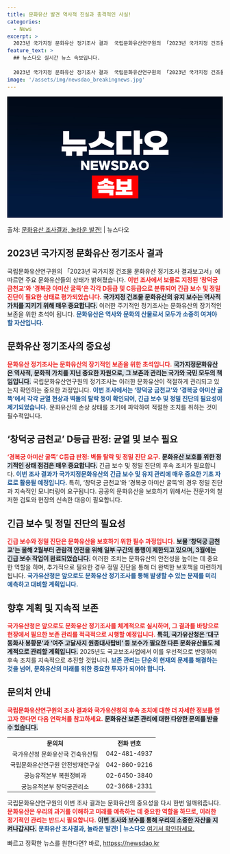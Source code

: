 ```yaml
---
title: 문화유산 발견 역사적 진실과 충격적인 사실!
categories:
  - News
excerpt: >
  2023년 국가지정 문화유산 정기조사 결과  국립문화유산연구원의 「2023년 국가지정 건조물 문화유산 정기조…
feature_text: >
  ## 뉴스다오 실시간 뉴스 속보입니다.

  2023년 국가지정 문화유산 정기조사 결과  국립문화유산연구원의 「2023년 국가지정 건조물 문화유산 정기조…
image: '/assets/img/newsdao_breakingnews.jpg'
---
```


![뉴스다오 속보](/assets/img/newsdao_breakingnews.jpg)

<p>출처: <a href="httpss://newsdao.kr/4877" rel="dofollow">문화유산 조사결과, 놀라운 발견!</a> | 뉴스다오</p>

<h2 data-ke-size="size26">2023년 국가지정 문화유산 정기조사 결과</h2>

<p data-ke-size="size16">국립문화유산연구원의 「2023년 국가지정 건조물 문화유산 정기조사 결과보고서」에 따르면 주요 문화유산들의 상태가 밝혀졌습니다. <b><span style="color: #ee2323;">이번 조사에서 보물로 지정된 ‘창덕궁 금천교’와 ‘경복궁 아미산 굴뚝’은 각각 D등급 및 C등급으로 분류되어 긴급 보수 및 정밀 진단이 필요한 상태로 평가되었습니다.</span></b> <b><span style="background-color: #21538527;">국가지정 건조물 문화유산의 유지 보수는 역사적 가치를 지키기 위해 매우 중요합니다.</span></b> 이러한 주기적인 정기조사는 문화유산의 장기적인 보존을 위한 초석이 됩니다. <b><span style="color: #1a5490;">문화유산은 역사와 문화의 산물로서 모두가 소중히 여겨야 할 자산입니다.</span></b></p>

<p data-ke-size="size16"></p>

<h2 data-ke-size="size26">문화유산 정기조사의 중요성</h2>

<p data-ke-size="size16"><b><span style="color: #ee2323;">문화유산 정기조사는 문화유산의 장기적인 보존을 위한 초석입니다.</span></b> <b><span style="background-color: #21538527;">국가지정문화유산은 역사적, 문화적 가치를 지닌 중요한 자원으로, 그 보존과 관리는 국가와 국민 모두의 책임입니다.</span></b> 국립문화유산연구원의 정기조사는 이러한 문화유산이 적절하게 관리되고 있는지 확인하는 중요한 과정입니다. <b><span style="color: #1a5490;">이번 조사에서는 ‘창덕궁 금천교’와 ‘경복궁 아미산 굴뚝’에서 각각 균열 현상과 벽돌의 탈락 등이 확인되어, 긴급 보수 및 정밀 진단의 필요성이 제기되었습니다.</span></b> 문화유산의 손상 상태를 조기에 파악하여 적절한 조치를 취하는 것이 필수적입니다.</p>

<p data-ke-size="size16"></p>

<h2 data-ke-size="size26">‘창덕궁 금천교’ D등급 판정: 균열 및 보수 필요</h2>

<p data-ke-size="size16"><b><span style="color: #ee2323;">‘경복궁 아미산 굴뚝’ C등급 판정: 벽돌 탈락 및 정밀 진단 요구.</span></b> <b><span style="background-color: #21538527;">문화유산 보호를 위한 정기적인 상태 점검은 매우 중요합니다.</span></b> 긴급 보수 및 정밀 진단의 후속 조치가 필요합니다. <b><span style="color: #1a5490;">이번 조사 결과가 국가지정문화유산의 긴급 보수 및 유지 관리에 매우 중요한 기초 자료로 활용될 예정입니다.</span></b> 특히, ‘창덕궁 금천교’와 ‘경복궁 아미산 굴뚝’의 경우 정밀 진단과 지속적인 모니터링이 요구됩니다. 공공의 문화유산을 보호하기 위해서는 전문가의 철저한 검토와 현장의 신속한 대응이 필요합니다.</p>

<p data-ke-size="size16"></p>

<h2 data-ke-size="size26">긴급 보수 및 정밀 진단의 필요성</h2>

<p data-ke-size="size16"><b><span style="color: #ee2323;">긴급 보수와 정밀 진단은 문화유산을 보호하기 위한 필수 과정입니다.</span></b> <b><span style="background-color: #21538527;">보물 ‘창덕궁 금천교’는 올해 2월부터 관람객 안전을 위해 일부 구간의 통행이 제한되고 있으며, 3월에는 긴급 보수 작업이 완료되었습니다.</span></b> 이러한 조치는 문화유산의 안전성을 높이는 데 중요한 역할을 하며, 추가적으로 필요한 경우 정밀 진단을 통해 더 완벽한 보호책을 마련하게 됩니다. <b><span style="color: #1a5490;">국가유산청은 앞으로도 문화유산 정기조사를 통해 발생할 수 있는 문제를 미리 예측하고 대비할 계획입니다.</span></b></p>

<p data-ke-size="size16"></p>

<h2 data-ke-size="size26">향후 계획 및 지속적 보존</h2>

<p data-ke-size="size16"><b><span style="color: #ee2323;">국가유산청은 앞으로도 문화유산 정기조사를 체계적으로 실시하며, 그 결과를 바탕으로 현장에서 필요한 보존 관리를 적극적으로 시행할 예정입니다.</span></b> <b><span style="background-color: #21538527;">특히, 국가유산청은 ‘대구 동화사 봉황문’과 ‘여주 고달사지 원종대사탑비’ 등 보수가 필요한 다른 문화유산들도 체계적으로 관리할 계획입니다.</span></b> 2025년도 국고보조사업에서 이를 우선적으로 반영하여 후속 조치를 지속적으로 추진할 것입니다. <b><span style="color: #1a5490;">보존 관리는 단순히 현재의 문제를 해결하는 것을 넘어, 문화유산의 미래를 위한 중요한 투자가 되어야 합니다.</span></b></p>

<p data-ke-size="size16"></p>

<h2 data-ke-size="size26">문의처 안내</h2>

<p data-ke-size="size16"><b><span style="color: #ee2323;">국립문화유산연구원의 조사 결과와 국가유산청의 후속 조치에 대한 더 자세한 정보를 얻고자 한다면 다음 연락처를 참고하세요.</span></b> <b><span style="background-color: #21538527;">문화유산 보존 관리에 대한 다양한 문의를 받을 수 있습니다.</span></b></p>

<table style="width: 650px; text-align: center;">
  <tr>
    <td style="text-align: center; height: 17px;"><b>문의처</b></td>
    <td style="text-align: center; height: 17px;"><b>전화 번호</b></td>
  </tr>
  <tr>
    <td style="text-align: center; height: 17px;">국가유산청 문화유산국 건축유산팀</td>
    <td style="text-align: center; height: 17px;">042-481-4937</td>
  </tr>
  <tr>
    <td style="text-align: center; height: 17px;">국립문화유산연구원 안전방재연구실</td>
    <td style="text-align: center; height: 17px;">042-860-9216</td>
  </tr>
  <tr>
    <td style="text-align: center; height: 17px;">궁능유적본부 복원정비과</td>
    <td style="text-align: center; height: 17px;">02-6450-3840</td>
  </tr>
  <tr>
    <td style="text-align: center; height: 17px;">궁능유적본부 창덕궁관리소</td>
    <td style="text-align: center; height: 17px;">02-3668-2331</td>
  </tr>
</table>

<p data-ke-size="size16"></p>

<p data-ke-size="size16">국립문화유산연구원의 이번 조사 결과는 문화유산의 중요성을 다시 한번 일깨워줍니다. <b><span style="color: #ee2323;">문화유산은 우리의 과거를 이해하고 미래를 예측하는 데 중요한 역할을 하므로, 이러한 정기적인 관리는 반드시 필요합니다.</span></b> <b><span style="background-color: #21538527;">이번 조사와 보수를 통해 우리의 소중한 자산을 지켜나갑시다.</span></b> <b><span style="color: #1a5490;">문화유산 조사결과, 놀라운 발견! | 뉴스다오</span></b> <a href="httpss://newsdao.kr/4877">여기서 확인하세요.</a></p>

<p data-ke-size="size16"></p> 

빠르고 정확한 뉴스를 원한다면? 바로, <a href="httpss://newsdao.kr" rel="dofollow">httpss://newsdao.kr</a>


